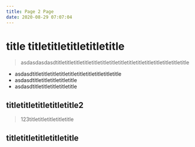 ```yaml
---
title: Page 2 Page
date: 2020-08-29 07:07:04
---
```


# title titletitletitletitletitle

> asdasdasdasdtitletitletitletitletitletitletitletitletitletitletitletitletitletitletitle

- asdasdtitletitletitletitletitletitletitletitletitletitle
- asdasdtitletitletitletitletitle
- asdasdtitletitletitletitletitle

## titletitletitletitletitle2
> 123titletitletitletitletitle


## titletitletitletitletitle
